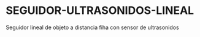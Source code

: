 # SEGUIDOR-ULTRASONIDOS-LINEAL
Seguidor lineal de objeto a distancia fiha con sensor de ultrasonidos
